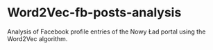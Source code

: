# Word2Vec-fb-posts-analysis
Analysis of Facebook profile entries of the Nowy Ład portal using the Word2Vec algorithm.

